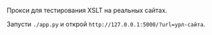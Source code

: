 Прокси для тестирования XSLT на реальных сайтах.

Запусти `./app.py` и открой `http://127.0.0.1:5000/?url=урл-сайта`.
